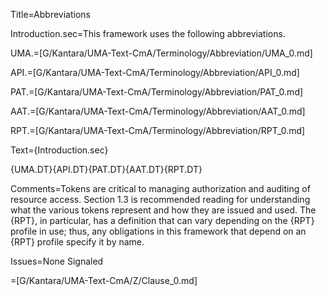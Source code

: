 Title=Abbreviations

Introduction.sec=This framework uses the following abbreviations.

UMA.=[G/Kantara/UMA-Text-CmA/Terminology/Abbreviation/UMA_0.md]

API.=[G/Kantara/UMA-Text-CmA/Terminology/Abbreviation/API_0.md]

PAT.=[G/Kantara/UMA-Text-CmA/Terminology/Abbreviation/PAT_0.md]

AAT.=[G/Kantara/UMA-Text-CmA/Terminology/Abbreviation/AAT_0.md]

RPT.=[G/Kantara/UMA-Text-CmA/Terminology/Abbreviation/RPT_0.md]

Text={Introduction.sec}<dl>{UMA.DT}{API.DT}{PAT.DT}{AAT.DT}{RPT.DT}</dl>

Comments=Tokens are critical to managing authorization and auditing of resource access. Section 1.3 is recommended reading for understanding what the various tokens represent and how they are issued and used. The {RPT}, in particular, has a definition that can vary depending on the {RPT} profile in use; thus, any obligations in this framework that depend on an {RPT} profile specify it by name.

Issues=None Signaled

=[G/Kantara/UMA-Text-CmA/Z/Clause_0.md]
